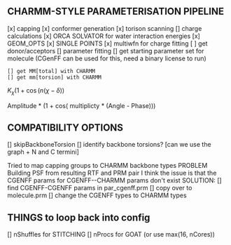 ## CHARMM-STYLE PARAMETERISATION PIPELINE

[x] capping
[x] conformer generation
[x] torison scanning
[] charge calculations
    [x] ORCA SOLVATOR for water interaction energies
    [x] GEOM_OPTS
    [x] SINGLE POINTS
    [x] multiwfn for charge fitting
    [ ] get donor/acceptors
[] parameter fitting
    [] get starting parameter set for molecule
        (CGenFF can be used for this, need a binary license to run)
         
    [] get MM[total] with CHARMM
    [] get mm[torsion] with CHARMM


$K_\chi (1 + \cos(n (\chi - \delta))$

Amplitude * (1 + cos( multiplicty * (Angle - Phase)))


## COMPATIBILITY OPTIONS
[] skipBackboneTorsion
    [] identify backbone torsions? [can we use the graph + N and C termini]

Tried to map capping groups to CHARMM backbone types
PROBLEM Building PSF from resulting RTF and PRM pair
I think the issue is that the CGENFF params for CGENFF--CHARMM params don't exist
SOLUTION:
[] find CGENFF-CGENFF params in par_cgenff.prm
[] copy over to molecule.prm
[] change the CGENFF types to CHARMM types 

## THINGS to loop back into config
[] nShuffles for STITCHING
[] nProcs for GOAT (or use max(16, nCores))